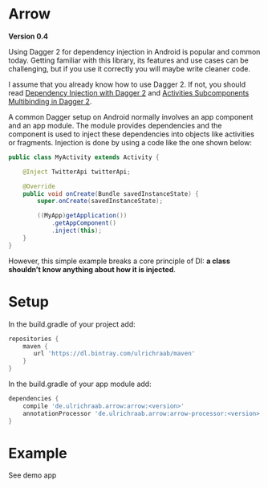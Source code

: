 # Arrow
**Version 0.4**

Using Dagger 2 for dependency injection in Android is popular and common
today. Getting familiar with this library, its features and use cases
can be challenging, but if you use it correctly you will maybe write
cleaner code.

I assume that you already know how to use Dagger 2. If not, you should
read [Dependency Injection with Dagger 2](https://github.com/codepath/android_guides/wiki/Dependency-Injection-with-Dagger-2)
and [Activities Subcomponents Multibinding in Dagger 2](https://medium.com/azimolabs/activities-subcomponents-multibinding-in-dagger-2-85d6053d6a95).

A common Dagger setup on Android normally involves an app component and
an app module. The module provides dependencies and the component is
used to inject these dependencies into objects like activities or
fragments. Injection is done by using a code like the one shown below:

```java
public class MyActivity extends Activity {

    @Inject TwitterApi twitterApi;

    @Override
    public void onCreate(Bundle savedInstanceState) {
        super.onCreate(savedInstanceState);

        ((MyApp)getApplication())
            .getAppComponent()
            .inject(this);
    }
}
```

However, this simple example breaks a core principle of DI:
**a class shouldn’t know anything about how it is injected**.





# Setup
In the build.gradle of your project add:

```gradle
repositories {
    maven {
       url 'https://dl.bintray.com/ulrichraab/maven'
    }
}
```

In the build.gradle of your app module add:

```gradle
dependencies {
    compile 'de.ulrichraab.arrow:arrow:<version>'
    annotationProcessor 'de.ulrichraab.arrow:arrow-processor:<version>'
}
```

# Example
See demo app